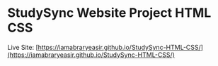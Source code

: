 # StudySync Website Project HTML CSS

Live Site: [https://iamabraryeasir.github.io/StudySync-HTML-CSS/](https://iamabraryeasir.github.io/StudySync-HTML-CSS/)
